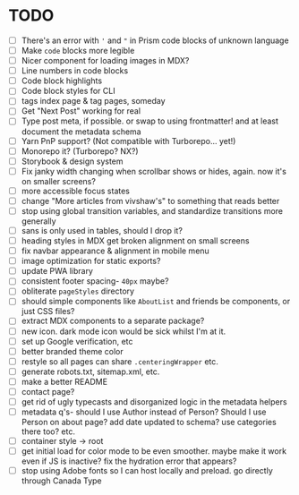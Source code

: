 # TODO

- [ ] There's an error with `'` and `"` in Prism code blocks of unknown language
- [ ] Make `code` blocks more legible
- [ ] Nicer component for loading images in MDX?
- [ ] Line numbers in code blocks
- [ ] Code block highlights
- [ ] Code block styles for CLI
- [ ] tags index page & tag pages, someday
- [ ] Get "Next Post" working for real
- [ ] Type post meta, if possible. or swap to using frontmatter! and at least document the metadata schema
- [ ] Yarn PnP support? (Not compatible with Turborepo... yet!)
- [ ] Monorepo it? (Turborepo? NX?)
- [ ] Storybook & design system
- [ ] Fix janky width changing when scrollbar shows or hides, again. now it's on smaller screens?
- [ ] more accessible focus states
- [ ] change "More articles from vivshaw's" to something that reads better
- [ ] stop using global transition variables, and standardize transitions more generally
- [ ] sans is only used in tables, should I drop it?
- [ ] heading styles in MDX get broken alignment on small screens
- [ ] fix navbar appearance & alignment in mobile menu
- [ ] image optimization for static exports?
- [ ] update PWA library
- [ ] consistent footer spacing- `40px` maybe?
- [ ] obliterate `pageStyles` directory
- [ ] should simple components like `AboutList` and friends be components, or just CSS files?
- [ ] extract MDX components to a separate package?
- [ ] new icon. dark mode icon would be sick whilst I'm at it.
- [ ] set up Google verification, etc
- [ ] better branded theme color
- [ ] restyle so all pages can share `.centeringWrapper` etc.
- [ ] generate robots.txt, sitemap.xml, etc.
- [ ] make a better README
- [ ] contact page?
- [ ] get rid of ugly typecasts and disorganized logic in the metadata helpers
- [ ] metadata q's- should I use Author instead of Person? Should I use Person on about page? add date updated to schema? use categories there too? etc.
- [ ] container style -> root
- [ ] get initial load for color mode to be even smoother. maybe make it work even if JS is inactive? fix the hydration error that appears?
- [ ] stop using Adobe fonts so I can host locally and preload. go directly through Canada Type
